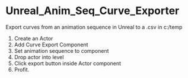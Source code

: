 # Unreal_Anim_Seq_Curve_Exporter
Export curves from an animation sequence in Unreal to a .csv in c:/temp

1. Create an Actor
2. Add Curve Export Component
3. Set animation sequence to component
4. Drop actor into level
5. Click export button inside Actor component
6. Profit.

